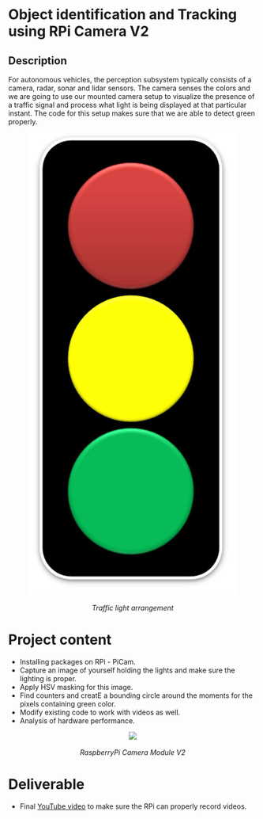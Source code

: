 # Object identification and Tracking using RPi Camera V2

## Description
For autonomous vehicles, the perception subsystem typically consists of a camera, radar, sonar and lidar sensors. The camera senses the colors and we are going to use our mounted camera setup to visualize the presence of a traffic signal and process what light is being displayed at that particular instant. The code for this setup makes sure that we are able to detect green properly.

<div align="center">

![](_images/Trafficlight.png)

*Traffic light arrangement*

</div>

# Project content
- Installing packages on RPi - PiCam.
- Capture an image of yourself holding the lights and make sure the lighting is proper.
- Apply HSV masking for this image.
- Find counters and creatE a bounding circle around the moments for the pixels containing green color.
- Modify existing code to work with videos as well.
- Analysis of hardware performance.

<div align="center">

![](_images/RPicamv2.jpeg)

*RaspberryPi Camera Module V2*

</div>

# Deliverable
- Final [YouTube video](https://youtu.be/2PB2nGNSFEE) to make sure the RPi can properly record videos.
